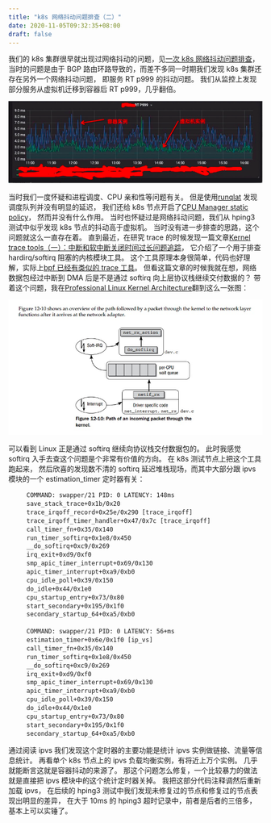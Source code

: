 ```yaml
---
title: "k8s 网络抖动问题排查（二）"
date: 2020-11-05T09:32:35+08:00
draft: false
---
```


我们的 k8s 集群很早就出现过网络抖动的问题，见[一次 k8s 网络抖动问题排查](https://coderatwork.cn/posts/2019-05-26-troubleshooting-k8s-network-jitter/)，
当时的问题是由于 BGP 路由环路导致的，而差不多同一时期我们发现 k8s 集群还存在另外一个网络抖动问题，
即服务 RT p999 的抖动问题。
我们从监控上发现部分服务从虚拟机迁移到容器后 RT p999，几乎翻倍。

![虚拟机容器 RT 对比](/images/k8s-nt-jitter2/vm_vs_docker.jpg)

当时我们一度怀疑和进程调度、CPU 亲和性等问题有关。
但是使用[runqlat](https://github.com/iovisor/bcc/blob/master/tools/runqlat.py) 发现调度队列并没有明显的延迟，
我们还给 k8s 节点开启了[CPU Manager static policy](https://kubernetes.io/blog/2018/07/24/feature-highlight-cpu-manager/)，
然而并没有什么作用。
当时也怀疑过是网络抖动问题，我们从 hping3 测试中似乎发现 k8s 节点的抖动高于虚拟机。
当时没有进一步排查的思路，这个问题就这么一直存在着。
直到最近，在研究 trace 的时候发现一篇文章[Kernel trace tools（一）：中断和软中断关闭时间过长问题追踪](https://blog.csdn.net/ByteDanceTech/article/details/105632131)，
它介绍了一个用于排查 hardirq/softirq 阻塞的内核模块工具。
这个工具原理本身很简单，代码也好理解，实际上[bpf 已经有类似的 trace 工具](https://github.com/iovisor/bcc/blob/master/tools/softirqs.py)。
但看这篇文章的时候我就在想，网络数据包经过中断到 DMA 后是不是通过 softirq 向上层协议栈继续交付数据的？
带着这个问题，我在[Professional Linux Kernel Architecture](https://book.douban.com/subject/3244090/)翻到这么一张图：

![网络数据流](/images/k8s-nt-jitter2/nt_flow.jpg)

可以看到 Linux 正是通过 softirq 继续向协议栈交付数据包的。
此时我感觉 softirq 入手去查这个问题是个非常有价值的方向。
在 k8s 测试节点上把这个工具跑起来，
然后欣喜的发现数不清的 softirq 延迟堆栈现场，而其中大部分跟 ipvs 模块的一个 estimation_timer 定时器有关：

```txt
     COMMAND: swapper/21 PID: 0 LATENCY: 148ms
     save_stack_trace+0x1b/0x20
     trace_irqoff_record+0x25e/0x290 [trace_irqoff]
     trace_irqoff_timer_handler+0x47/0x7c [trace_irqoff]
     call_timer_fn+0x35/0x140
     run_timer_softirq+0x1e8/0x450
     __do_softirq+0xc9/0x269
     irq_exit+0xd9/0xf0
     smp_apic_timer_interrupt+0x69/0x130
     apic_timer_interrupt+0xa9/0xb0
     cpu_idle_poll+0x39/0x150
     do_idle+0x44/0x1e0
     cpu_startup_entry+0x73/0x80
     start_secondary+0x195/0x1f0
     secondary_startup_64+0xa5/0xb0

     COMMAND: swapper/21 PID: 0 LATENCY: 56+ms
     estimation_timer+0x6e/0x1f0 [ip_vs]
     call_timer_fn+0x35/0x140
     run_timer_softirq+0x1e8/0x450
     __do_softirq+0xc9/0x269
     irq_exit+0xd9/0xf0
     smp_apic_timer_interrupt+0x69/0x130
     apic_timer_interrupt+0xa9/0xb0
     cpu_idle_poll+0x39/0x150
     do_idle+0x44/0x1e0
     cpu_startup_entry+0x73/0x80
     start_secondary+0x195/0x1f0
     secondary_startup_64+0xa5/0xb0
```

通过阅读 ipvs 我们发现这个定时器的主要功能是统计 ipvs 实例做链接、流量等信息统计。
再看单个 k8s 节点上的 ipvs 负载均衡实例，有将近上万个实例。
几乎就能断言这就是容器抖动的来源了。
那这个问题怎么修复，一个比较暴力的做法就是直接把 ipvs 模块中的这个统计定时器关掉。
我把这部分代码注释调然后重新加载 ipvs，
在后续的 hping3 测试中我们发现未修复过的节点和修复过的节点表现出明显的差异，
在大于 10ms 的 hping3 超时记录中，前者是后者的三倍多，基本上可以实锤了。


